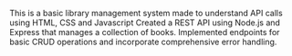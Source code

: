 This is a basic library management system made to understand API calls using HTML, CSS and Javascript
Created a REST API using Node.js and Express that manages a collection of books. Implemented
endpoints for basic CRUD operations and incorporate comprehensive error handling.
